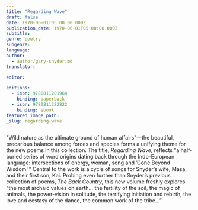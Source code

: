 ```yaml
---
title: "Regarding Wave"
draft: false
date: 1970-06-01T05:00:00.000Z
publication_date: 1970-06-01T05:00:00.000Z
subtitle:
genre: poetry
subgenre:
language:
author:
  - author/gary-snyder.md
translator:

editor:

editions:
  - isbn: 9780811201964
    binding: paperback
  - isbn: 9780811222822
    binding: ebook
featured_image_path:
_slug: regarding-wave
---
```


"Wild nature as the ultimate ground of human affairs"––the beautiful, precarious balance among forces and species forms a unifying theme for the new poems in this collection. The title, _Regarding Wave_, reflects "a half-buried series of word origins dating back through the Indo-European language: intersections of energy, woman, song and ’Gone Beyond Wisdom.’" Central to the work is a cycle of songs for Snyder’s wife, Masa, and their first son, Kai. Probing even further than Snyder’s previous collection of poems, _The Back Country_, this new volume freshly explores "the most archaic values on earth… the fertility of the soil, the magic of animals, the power-vision in solitude, the terrifying initiation and rebirth, the love and ecstasy of the dance, the common work of the tribe…”

